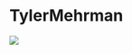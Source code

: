 # TylerMehrman

![][1]

 [1]: https://sphotos-b.xx.fbcdn.net/hphotos-prn1/c0.0.403.403/p403x403/541588_10151638667844068_287136652_n.jpg ""